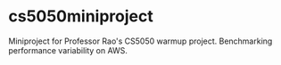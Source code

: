 cs5050miniproject
=================

Miniproject for Professor Rao's CS5050 warmup project. Benchmarking performance variability on AWS.